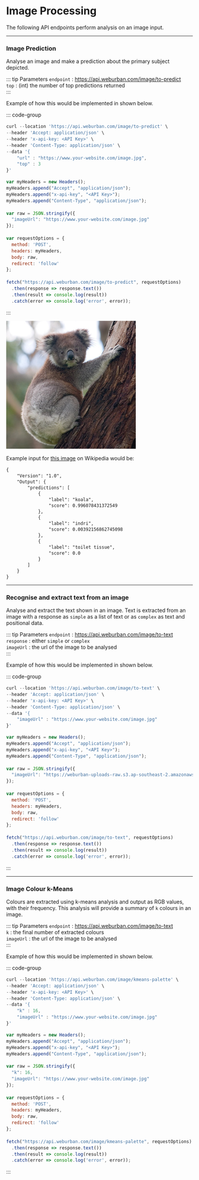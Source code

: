 # Image Processing 

The following API endpoints perform analysis on an image input. 

***

### Image Prediction

Analyse an image and make a prediction about the primary subject depicted.    

::: tip Parameters
`endpoint` : https://api.weburban.com/image/to-predict    
`top` : (int) the number of top predictions returned   
:::

Example of how this would be implemented in shown below. 

::: code-group

```js [curl]
curl --location 'https://api.weburban.com/image/to-predict' \
--header 'Accept: application/json' \
--header 'x-api-key: <API Key>' \
--header 'Content-Type: application/json' \
--data '{
    "url" : "https://www.your-website.com/image.jpg",
    "top" : 3
}'
```

```js [Javascript]
var myHeaders = new Headers();
myHeaders.append("Accept", "application/json");
myHeaders.append("x-api-key", "<API Key>");
myHeaders.append("Content-Type", "application/json");

var raw = JSON.stringify({
  "imageUrl": "https://www.your-website.com/image.jpg"
});

var requestOptions = {
  method: 'POST',
  headers: myHeaders,
  body: raw,
  redirect: 'follow'
};

fetch("https://api.weburban.com/image/to-predict", requestOptions)
  .then(response => response.text())
  .then(result => console.log(result))
  .catch(error => console.log('error', error));
```
:::

![Koala](./docs/public/koala.jpg)

Example input for [this image](https://upload.wikimedia.org/wikipedia/commons/4/49/Koala_climbing_tree.jpg) on Wikipedia would be:

```
{
    "Version": "1.0",
    "Output": {
        "predictions": [
            {
                "label": "koala",
                "score": 0.996078431372549
            },
            {
                "label": "indri",
                "score": 0.00392156862745098
            },
            {
                "label": "toilet tissue",
                "score": 0.0
            }
        ]
    }
}
```


***

### Recognise and extract text from an image

Analyse and extract the text shown in an image. Text is extracted from an image with a response as `simple` as a list of text or as `complex` as text and positional data.    

::: tip Parameters
`endpoint` : https://api.weburban.com/image/to-text    
`response` : either `simple` or `complex`    
`imageUrl` : the url of the image to be analysed    
:::

Example of how this would be implemented in shown below. 

::: code-group

```js [curl]
curl --location 'https://api.weburban.com/image/to-text' \
--header 'Accept: application/json' \
--header 'x-api-key: <API Key>' \
--header 'Content-Type: application/json' \
--data '{
    "imageUrl" : "https://www.your-website.com/image.jpg"
}'
```

```js [Javascript]
var myHeaders = new Headers();
myHeaders.append("Accept", "application/json");
myHeaders.append("x-api-key", "<API Key>");
myHeaders.append("Content-Type", "application/json");

var raw = JSON.stringify({
  "imageUrl": "https://weburban-uploads-raw.s3.ap-southeast-2.amazonaws.com/poster.jpg"
});

var requestOptions = {
  method: 'POST',
  headers: myHeaders,
  body: raw,
  redirect: 'follow'
};

fetch("https://api.weburban.com/image/to-text", requestOptions)
  .then(response => response.text())
  .then(result => console.log(result))
  .catch(error => console.log('error', error));
```
:::

***

### Image Colour k-Means
Colours are extracted using k-means analysis and output as RGB values, with their frequency. This analysis will provide a summary of `k` colours in an image. 

::: tip Parameters
`endpoint` : https://api.weburban.com/image/to-text    
`k` : the final number of extracted colours     
`imageUrl` : the url of the image to be analysed    
:::

Example of how this would be implemented in shown below. 

::: code-group

```js [curl]
curl --location 'https://api.weburban.com/image/kmeans-palette' \
--header 'Accept: application/json' \
--header 'x-api-key: <API Key>' \
--header 'Content-Type: application/json' \
--data '{
    "k" : 16,
    "imageUrl" : "https://www.your-website.com/image.jpg"
}'
```

```js [Javascript]
var myHeaders = new Headers();
myHeaders.append("Accept", "application/json");
myHeaders.append("x-api-key", "<API Key>");
myHeaders.append("Content-Type", "application/json");

var raw = JSON.stringify({
  "k": 16,
  "imageUrl": "https://www.your-website.com/image.jpg"
});

var requestOptions = {
  method: 'POST',
  headers: myHeaders,
  body: raw,
  redirect: 'follow'
};

fetch("https://api.weburban.com/image/kmeans-palette", requestOptions)
  .then(response => response.text())
  .then(result => console.log(result))
  .catch(error => console.log('error', error));
```
:::
